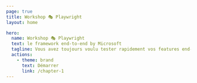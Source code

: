 ```yaml
---
page: true
title: Workshop 🎭 Playwright
layout: home

hero:
  name: Workshop 🎭 Playwright
  text: le framework end-to-end by Microsoft
  tagline: Vous avez toujours voulu tester rapidement vos features end-to-end ? avec une API très orientée DX ? Disponible sur tous les navigateurs ? Et qui supporte Typescript ? Alors playwright est fait pour vous et c’est ce que vous allez découvrir grâce à ce workshop.
  actions:
    - theme: brand
      text: Démarrer
      link: /chapter-1
---
```


<style>
.name {
  max-width: unset !important;
  margin-top: 50px
}
.text {
  max-width: unset !important;
  margin-top: 10px;
}
.tagline {
  max-width: unset !important;
  margin-top: 20px;
}
.actions {
  justify-content: flex-end;
}
.VPButton {
  border-radius: 24px !important;
  padding: 0 24px !important;
  line-height: 46px !important;
  font-size: 16px !important;
}
</style>
